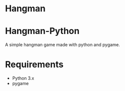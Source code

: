 # Hangman
# Hangman-Python
A simple hangman game made with python and pygame. 

# Requirements
- Python 3.x
- pygame

